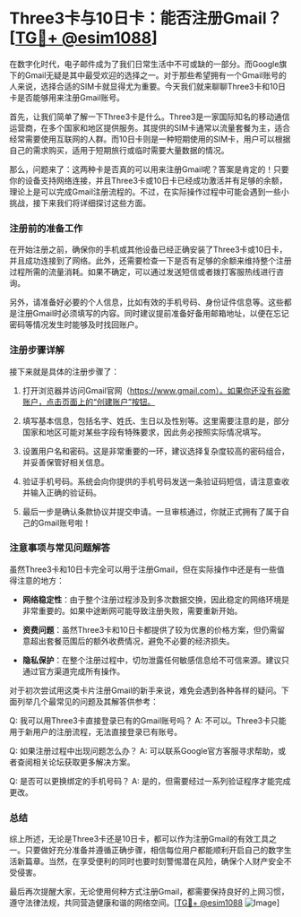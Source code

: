 # Three3卡与10日卡：能否注册Gmail？[[TG💪+ @esim1088](https://t.me/s/esim1088)]

在数字化时代，电子邮件成为了我们日常生活中不可或缺的一部分。而Google旗下的Gmail无疑是其中最受欢迎的选择之一。对于那些希望拥有一个Gmail账号的人来说，选择合适的SIM卡就显得尤为重要。今天我们就来聊聊Three3卡和10日卡是否能够用来注册Gmail账号。

首先，让我们简单了解一下Three3卡是什么。Three3是一家国际知名的移动通信运营商，在多个国家和地区提供服务。其提供的SIM卡通常以流量套餐为主，适合经常需要使用互联网的人群。而10日卡则是一种短期使用的SIM卡，用户可以根据自己的需求购买，适用于短期旅行或临时需要大量数据的情况。

那么，问题来了：这两种卡是否真的可以用来注册Gmail呢？答案是肯定的！只要你的设备支持网络连接，并且Three3卡或10日卡已经成功激活并有足够的余额，理论上是可以完成Gmail注册流程的。不过，在实际操作过程中可能会遇到一些小挑战，接下来我们将详细探讨这些方面。

### 注册前的准备工作

在开始注册之前，确保你的手机或其他设备已经正确安装了Three3卡或10日卡，并且成功连接到了网络。此外，还需要检查一下是否有足够的余额来维持整个注册过程所需的流量消耗。如果不确定，可以通过发送短信或者拨打客服热线进行咨询。

另外，请准备好必要的个人信息，比如有效的手机号码、身份证件信息等。这些都是注册Gmail时必须填写的内容。同时建议提前准备好备用邮箱地址，以便在忘记密码等情况发生时能够及时找回账户。

### 注册步骤详解

接下来就是具体的注册步骤了：

1. 打开浏览器并访问Gmail官网（https://www.gmail.com）。如果你还没有谷歌账户，点击页面上的“创建账户”按钮。
   
2. 填写基本信息，包括名字、姓氏、生日以及性别等。这里需要注意的是，部分国家和地区可能对某些字段有特殊要求，因此务必按照实际情况填写。

3. 设置用户名和密码。这是非常重要的一环，建议选择复杂度较高的密码组合，并妥善保管好相关信息。

4. 验证手机号码。系统会向你提供的手机号码发送一条验证码短信，请注意查收并输入正确的验证码。

5. 最后一步是确认条款协议并提交申请。一旦审核通过，你就正式拥有了属于自己的Gmail账号啦！

### 注意事项与常见问题解答

虽然Three3卡和10日卡完全可以用于注册Gmail，但在实际操作中还是有一些值得注意的地方：

- **网络稳定性**：由于整个注册过程涉及到多次数据交换，因此稳定的网络环境是非常重要的。如果中途断网可能导致注册失败，需要重新开始。
  
- **资费问题**：虽然Three3卡和10日卡都提供了较为优惠的价格方案，但仍需留意超出套餐范围后的额外收费情况，避免不必要的经济损失。

- **隐私保护**：在整个注册过程中，切勿泄露任何敏感信息给不可信来源。建议只通过官方渠道完成所有操作。

对于初次尝试用这类卡片注册Gmail的新手来说，难免会遇到各种各样的疑问。下面列举几个最常见的问题及其解答供参考：

Q: 我可以用Three3卡直接登录已有的Gmail账号吗？
A: 不可以。Three3卡只能用于新用户的注册流程，无法直接登录已有账号。

Q: 如果注册过程中出现问题怎么办？
A: 可以联系Google官方客服寻求帮助，或者查阅相关论坛获取更多解决方案。

Q: 是否可以更换绑定的手机号码？
A: 是的，但需要经过一系列验证程序才能完成更改。

### 总结

综上所述，无论是Three3卡还是10日卡，都可以作为注册Gmail的有效工具之一。只要做好充分准备并遵循正确步骤，相信每位用户都能顺利开启自己的数字生活新篇章。当然，在享受便利的同时也要时刻警惕潜在风险，确保个人财产安全不受侵害。

最后再次提醒大家，无论使用何种方式注册Gmail，都需要保持良好的上网习惯，遵守法律法规，共同营造健康和谐的网络空间。[[TG💪+ @esim1088](https://t.me/s/esim1088) ![Image](https://i.postimg.cc/4NQfJmqS/Snipaste-2025-05-13-00-14-12.png)]